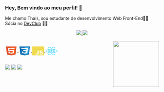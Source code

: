 ### Hey, Bem vindo ao meu perfil! 🤩
Me chamo Thaís, sou estudante de desenvolvimento Web Front-End🚀🚀<br>
Sócia no <a href="https://rodolfomori.com.br/front-end/">DevClub<a/> 💜💚




  
  
<div align="center">
  <a href="https://github.com/Thaiis-Cortes">
  <img height="150em"  src="https://github-readme-stats.vercel.app/api?username=Thaiis-Cortes&show_icons=true&theme=nightowl&include_all_commits=true&count_private=true"/>
  <img height="150em" src="https://github-readme-stats.vercel.app/api/top-langs/?username=Thaiis-Cortes&layout=compact&langs_count=7&theme=nightowl"/>
</div>

<br>
<img src="https://picrew.me/shareImg/org/202208/338224_lAnYFDoA.png" align="right" height="150" width="150"> 




 <div style="display: inline_block"><br>
<img align="center" alt="HTML" height="30" width="40" src="https://raw.githubusercontent.com/devicons/devicon/master/icons/html5/html5-original.svg">
  <img align="center" alt="CSS" height="30" width="40" src="https://raw.githubusercontent.com/devicons/devicon/master/icons/css3/css3-original.svg">
    <img align="center" alt="Js" height="30" width="40" src="https://raw.githubusercontent.com/devicons/devicon/master/icons/javascript/javascript-plain.svg">
  <img align="center" alt="React" height="30" width="40" src="https://raw.githubusercontent.com/devicons/devicon/master/icons/react/react-original.svg">
  <div/>

   ##
   
   <div>
      <a href="https://instagram.com/thaais.cortes/" target="_blank"><img src="https://img.shields.io/badge/-Instagram-%23E4405F?style=for-the-badge&logo=instagram&logoColor=white" target="_blank"></a>
     <a href="https://www.linkedin.com/in/thaiscortes/" target="_blank"><img src="https://img.shields.io/badge/-LinkedIn-%230077B5?style=for-the-badge&logo=linkedin&logoColor=white" target="_blank"></a> 
     <a href = "mailto:thacortes97@gmail.com"><img src="https://img.shields.io/badge/-Gmail-%23333?style=for-the-badge&logo=gmail&logoColor=white" target="_blank"></a>
   </div>

   <div>

